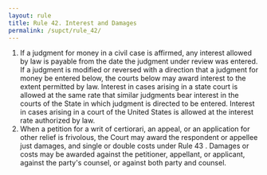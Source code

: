 ```yaml
---
layout: rule
title: Rule 42. Interest and Damages
permalink: /supct/rule_42/
---
```


1. If a judgment for money in a civil case is affirmed, any interest allowed by law is payable from the date the judgment under review was entered. If a judgment is modified or reversed with a direction that a judgment for money be entered below, the courts below may award interest to the extent permitted by law. Interest in cases arising in a state court is allowed at the same rate that similar judgments bear interest in the courts of the State in which judgment is directed to be entered. Interest in cases arising in a court of the United States is allowed at the interest rate authorized by law.<br>
2. When a petition for a writ of certiorari, an appeal, or an application for other relief is frivolous, the Court may award the respondent or appellee just damages, and single or double costs under Rule 43 . Damages or costs may be awarded against the petitioner, appellant, or applicant, against the party's counsel, or against both party and counsel.<br>